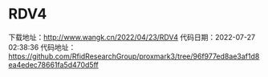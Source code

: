 # RDV4
下载地址：http://www.wangk.cn/2022/04/23/RDV4
代码日期：2022-07-27 02:38:36
代码地址：https://github.com/RfidResearchGroup/proxmark3/tree/96f977ed8ae3af1d8ea4edec78661fa5d470d5ff
